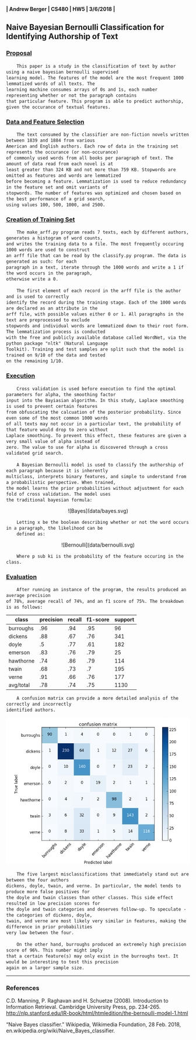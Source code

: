 __| Andrew Berger | CS480 | HW5 | 3/6/2018 |__

## Naive Bayesian Bernoulli Classification for Identifying Authorship of Text

### <u>Proposal</u>

        This paper is a study in the classification of text by author using a naive bayesian bernoulli supervised 
    learning model. The features of the model are the most frequent 1000 lemmatized words of all texts. The 
    learning machine consumes arrays of 0s and 1s, each number representing whether or not the paragraph contains 
    that particular feature. This program is able to predict authorship, given the occurance of textual features.

### <u>Data and Feature Selection</u>

        The text consumed by the classifier are non-fiction novels written between 1839 and 1884 from various 
    American and English authors. Each row of data in the training set represents the occurance (or non-occurance) 
    of commonly used words from all books per paragraph of text. The amount of data read from each novel is at 
    least greater than 324 KB and not more than 759 KB. Stopwords are omitted as features and words are lemmatized 
    before becoming a feature. Lemmatization is used to reduce redundancy in the feature set and omit variants of 
    stopwords. The number of features was optimized and chosen based on the best performance of a grid search, 
    using values 100, 500, 1000, and 2500.

### <u>Creation of Training Set</u>

        The make_arff.py program reads 7 texts, each by different authors, generates a histogram of word counts, 
    and writes the training data to a file. The most frequently occuring 1000 words are used to construct 
    an arff file that can be read by the classify.py program. The data is generated as such: for each 
    paragraph in a text, iterate through the 1000 words and write a 1 if the word occurs in the paragraph, 
    otherwise write a 0. 
    
        The first element of each record in the arff file is the author and is used to correctly 
    identify the record during the training stage. Each of the 1000 words are declared as an attribute in the 
    arff file, with possible values either 0 or 1. All paragraphs in the text are preprocessed to exclude 
    stopwords and individual words are lemmatized down to their root form. The lemmatization process is conducted 
    with the free and publicly available database called WordNet, via the python package "nltk" (Natural Language 
    Toolkit). Training and test samples are split such that the model is trained on 9/10 of the data and tested 
    on the remaining 1/10. 

### <u>Execution</u>

        Cross validation is used before execution to find the optimal parameters for alpha, the smoothing factor 
    input into the Bayiasian algorithm. In this study, Laplace smoothing is used to prevent certain features 
    from obfuscating the calcuation of the posterior probability. Since even some of the most common 1000 words 
    of all texts may not occur in a particular text, the probability of that feature would drop to zero without 
    Laplace smoothing. To prevent this effect, these features are given a very small value of alpha instead of 
    zero. The value to use for alpha is discovered through a cross validated grid search.

        A Bayesian Bernoulli model is used to classify the authorship of each paragraph because it is inherently 
    multiclass, interprets binary features, and simple to understand from a probabilistic perspective. When trained, 
    the model learns the prior probabilities without adjustment for each fold of cross validation. The model uses
    the traditional bayesian formula:

<div style='text-align:center'>
![Bayes](data/bayes.svg)
</div>

        Letting x be the boolean describing whether or not the word occurs in a paragraph, the likelihood can be 
        defined as:

<div style='text-align:center'>
![Bernoulli](data/bernoulli.svg)
</div>

        Where p sub ki is the probability of the feature occuring in the class.


### <u>Evaluation</u>

        After running an instance of the program, the results produced an average precision
    of 78%, average recall of 74%, and an f1 score of 75%. The breakdown is as follows:


| class       | precision   | recall   | f1-score   | support   |
| ----------- | ----------- | -------- | ---------- | --------- |
| burroughs   | .96         | .94      | .95        | 96        |
| dickens     | .88         | .67      | .76        | 341       |
| doyle       | .5          | .77      | .61        | 182       |
| emerson     | .83         | .76      | .79        | 25        |
| hawthorne   | .74         | .86      | .79        | 114       |
| twain       | .68         | .73      | .7         | 195       |
| verne       | .91         | .66      | .76        | 177       |
| avg/total   | .78         | .74      | .75        | 1130      |

        A confusion matrix can provide a more detailed analysis of the correctly and incorrectly
    identified authors.

![Confusion Matrix](data/confusion.png)

        The five largest misclassifications that immediately stand out are between the four authors
    dickens, doyle, twain, and verne. In particular, the model tends to produce more false positives for 
    the doyle and twain classes than other classes. This side effect resulted in low precision scores for 
    the doyle and twain categories and deserves follow-up. To speculate - the categories of dickens, doyle, 
    twain, and verne are most likely very similar in features, making the difference in prior probabilities 
    very low between the four.
    
        On the other hand, burroughs produced an extremely high precision score of 96%. This number might imply
    that a certain feature(s) may only exist in the burroughs text. It would be interesting to test this precision
    again on a larger sample size.

----------
### References
C.D. Manning, P. Raghavan and H. Schuetze (2008). Introduction to
Information Retrieval. Cambridge University Press, pp. 234-265.
http://nlp.stanford.edu/IR-book/html/htmledition/the-bernoulli-model-1.html

“Naive Bayes classifier.” Wikipedia, Wikimedia Foundation, 28 Feb. 2018, en.wikipedia.org/wiki/Naive_Bayes_classifier.

